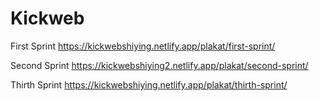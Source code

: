# Kickweb

First Sprint
  https://kickwebshiying.netlify.app/plakat/first-sprint/

Second Sprint
  https://kickwebshiying2.netlify.app/plakat/second-sprint/
    
Thirth Sprint
  https://kickwebshiying.netlify.app/plakat/thirth-sprint/
